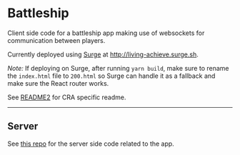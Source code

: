 # Battleship

Client side code for a battleship app making use of websockets for communication between players.

Currently deployed using [Surge](https://surge.sh) at http://living-achieve.surge.sh.

_Note:_ If deploying on Surge, after running `yarn build`, make sure to rename the `index.html` file to `200.html` so Surge can handle it as a fallback and make sure the React router works.

See [README2](./README2.md) for CRA specific readme.

---

## Server

See [this repo](https://github.com/pasdo501/battleship-server) for the server side code related to the app.

